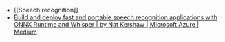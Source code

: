 - [[Speech recognition]]
- [Build and deploy fast and portable speech recognition applications with ONNX Runtime and Whisper | by Nat Kershaw | Microsoft Azure | Medium](https://medium.com/microsoftazure/build-and-deploy-fast-and-portable-speech-recognition-applications-with-onnx-runtime-and-whisper-5bf0969dd56b)